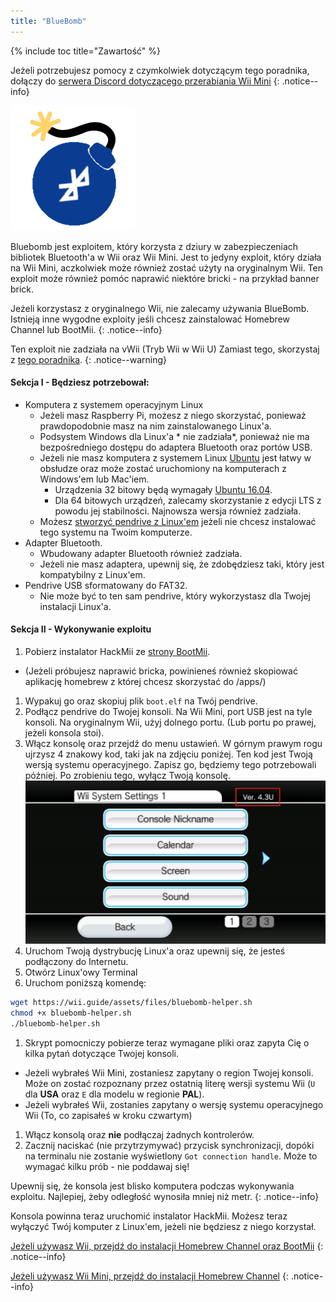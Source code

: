 ```yaml
---
title: "BlueBomb"
---
```


{% include toc title="Zawartość" %}

Jeżeli potrzebujesz pomocy z czymkolwiek dotyczącym tego poradnika, dołączy do [serwera Discord dotyczącego przerabiania Wii Mini](https://discord.gg/6ryxnkS)
{: .notice--info}

![BlueBomb](/images/bluebomb.png)

Bluebomb jest exploitem, który korzysta z dziury w zabezpieczeniach bibliotek Bluetooth'a w Wii oraz Wii Mini. Jest to jedyny exploit, który działa na Wii Mini, aczkolwiek może również zostać użyty na oryginalnym Wii. Ten exploit może również pomóc naprawić niektóre bricki - na przykład banner brick.

Jeżeli korzystasz z oryginalnego Wii, nie zalecamy używania BlueBomb. Istnieją inne wygodne exploity jeśli chcesz zainstalować Homebrew Channel lub BootMii.
{: .notice--info}

Ten exploit nie zadziała na vWii (Tryb Wii w Wii U) Zamiast tego, skorzystaj z [tego poradnika](https://wiiuguide.xyz/#/vwii-modding).
{: .notice--warning}

#### Sekcja I - Będziesz potrzebował:
- Komputera z systemem operacyjnym Linux
  - Jeżeli masz Raspberry Pi, możesz z niego skorzystać, ponieważ prawdopodobnie masz na nim zainstalowanego Linux'a.
  - Podsystem Windows dla Linux'a * nie zadziała*, ponieważ nie ma bezpośredniego dostępu do adaptera Bluetooth oraz portów USB.
  - Jeżeli nie masz komputera z systemem Linux [Ubuntu](https://ubuntu.com/download/desktop) jest łatwy w obsłudze oraz może zostać uruchomiony na komputerach z Windows'em lub Mac'iem.
    - Urządzenia 32 bitowy będą wymagały [Ubuntu 16.04](http://releases.ubuntu.com/16.04/).
    - Dla 64 bitowych urządzeń, zalecamy skorzystanie z edycji LTS z powodu jej stabilności. Najnowsza wersja również zadziała.
  - Możesz [stworzyć pendrive z Linux'em](https://ubuntu.com/tutorials/tutorial-create-a-usb-stick-on-windows#1-overview) jeżeli nie chcesz instalować tego systemu na Twoim komputerze.
- Adapter Bluetooth.
  - Wbudowany adapter Bluetooth również zadziała.
  - Jeżeli nie masz adaptera, upewnij się, że zdobędziesz taki, który jest kompatybilny z Linux'em.
- Pendrive USB sformatowany do FAT32.
  - Nie może być to ten sam pendrive, który wykorzystasz dla Twojej instalacji Linux'a.

#### Sekcja II - Wykonywanie exploitu
1. Pobierz instalator HackMii ze [strony BootMii](https://bootmii.org/download/).
- (Jeżeli próbujesz naprawić bricka, powinieneś również skopiować aplikację homebrew z której chcesz skorzystać do /apps/)
1. Wypakuj go oraz skopiuj plik `boot.elf` na Twój pendrive.
1. Podłącz pendrive do Twojej konsoli. Na Wii Mini, port USB jest na tyle konsoli. Na oryginalnym Wii, użyj dolnego portu. (Lub portu po prawej, jeżeli konsola stoi).
1. Włącz konsolę oraz przejdź do menu ustawień. W górnym prawym rogu ujrzysz 4 znakowy kod, taki jak na zdjęciu poniżej. Ten kod jest Twoją wersją systemu operacyjnego. Zapisz go, będziemy tego potrzebowali później. Po zrobieniu tego, wyłącz Twoją konsolę. ![Wersja System Menu](/images/Wii/SystemMenuVersion.png)
1. Uruchom Twoją dystrybucję Linux'a oraz upewnij się, że jesteś podłączony do Internetu.
1. Otwórz Linux'owy Terminal
1. Uruchom poniższą komendę:
```bash
wget https://wii.guide/assets/files/bluebomb-helper.sh
chmod +x bluebomb-helper.sh
./bluebomb-helper.sh
```
1. Skrypt pomocniczy pobierze teraz wymagane pliki oraz zapyta Cię o kilka pytań dotyczące Twojej konsoli.
  - Jeżeli wybrałeś Wii Mini, zostaniesz zapytany o region Twojej konsoli. Może on zostać rozpoznany przez ostatnią literę wersji systemu Wii (`U` dla **USA** oraz `E` dla modelu w regionie **PAL**).
  - Jeżeli wybrałeś Wii, zostanies zapytany o wersję systemu operacyjnego Wii (To, co zapisałeś w kroku czwartym)
1. Włącz konsolą oraz **nie** podłączaj żadnych kontrolerów.
1. Zacznij naciskać (nie przytrzymywać) przycisk synchronizacji, dopóki na terminalu nie zostanie wyświetlony `Got connection handle`. Może to wymagać kilku prób - nie poddawaj się!

Upewnij się, że konsola jest blisko komputera podczas wykonywania exploitu. Najlepiej, żeby odległość wynosiła mniej niż metr.
{: .notice--info}

Konsola powinna teraz uruchomić instalator HackMii. Możesz teraz wyłączyć Twój komputer z Linux'em, jeżeli nie będziesz z niego korzystał.

[Jeżeli używasz Wii, przejdź do instalacji Homebrew Channel oraz BootMii](hbc)
{: .notice--info}

[Jeżeli używasz Wii Mini, przejdź do instalacji Homebrew Channel](hbc-mini)
{: .notice--info}
